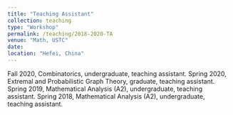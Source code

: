 ```yaml
---
title: "Teaching Assistant"
collection: teaching
type: "Workshop"
permalink: /teaching/2018-2020-TA
venue: "Math, USTC"
date: 
location: "Hefei, China"
---
```


Fall 2020, Combinatorics, undergraduate, teaching assistant.
Spring 2020, Extremal and Probabilistic Graph Theory, graduate, teaching assistant.
Spring 2019, Mathematical Analysis (A2), undergraduate, teaching assistant.
Spring 2018, Mathematical Analysis (A2), undergraduate, teaching assistant.

 
